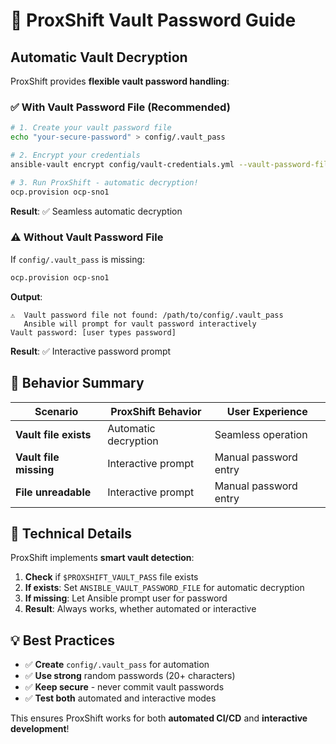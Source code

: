 # 🔐 ProxShift Vault Password Guide

## Automatic Vault Decryption

ProxShift provides **flexible vault password handling**:

### ✅ **With Vault Password File (Recommended)**

```bash
# 1. Create your vault password file
echo "your-secure-password" > config/.vault_pass

# 2. Encrypt your credentials
ansible-vault encrypt config/vault-credentials.yml --vault-password-file config/.vault_pass

# 3. Run ProxShift - automatic decryption!
ocp.provision ocp-sno1
```

**Result**: ✅ Seamless automatic decryption

### ⚠️ **Without Vault Password File**

If `config/.vault_pass` is missing:

```bash
ocp.provision ocp-sno1
```

**Output**:
```
⚠️  Vault password file not found: /path/to/config/.vault_pass
   Ansible will prompt for vault password interactively
Vault password: [user types password]
```

**Result**: ✅ Interactive password prompt

## 🎯 **Behavior Summary**

| Scenario | ProxShift Behavior | User Experience |
|----------|-------------------|-----------------|
| **Vault file exists** | Automatic decryption | Seamless operation |
| **Vault file missing** | Interactive prompt | Manual password entry |
| **File unreadable** | Interactive prompt | Manual password entry |

## 🔧 **Technical Details**

ProxShift implements **smart vault detection**:

1. **Check** if `$PROXSHIFT_VAULT_PASS` file exists
2. **If exists**: Set `ANSIBLE_VAULT_PASSWORD_FILE` for automatic decryption  
3. **If missing**: Let Ansible prompt user for password
4. **Result**: Always works, whether automated or interactive

## 💡 **Best Practices**

- ✅ **Create** `config/.vault_pass` for automation
- ✅ **Use strong** random passwords (20+ characters)  
- ✅ **Keep secure** - never commit vault passwords
- ✅ **Test both** automated and interactive modes

This ensures ProxShift works for both **automated CI/CD** and **interactive development**!
